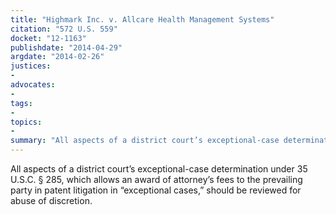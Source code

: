 ```yaml
---
title: "Highmark Inc. v. Allcare Health Management Systems"
citation: "572 U.S. 559"
docket: "12-1163"
publishdate: "2014-04-29"
argdate: "2014-02-26"
justices:
- 
advocates:
- 
tags:
- 
topics:
- 
summary: "All aspects of a district court’s exceptional-case determination under 35 U.S.C. § 285, which allows an award of attorney’s fees to the prevailing party in patent litigation in “exceptional cases,” should be reviewed for abuse of discretion."
---
```

All aspects of a district court’s exceptional-case determination under 35 U.S.C. § 285, which allows an award of attorney’s fees to the prevailing party in patent litigation in “exceptional cases,” should be reviewed for abuse of discretion.


